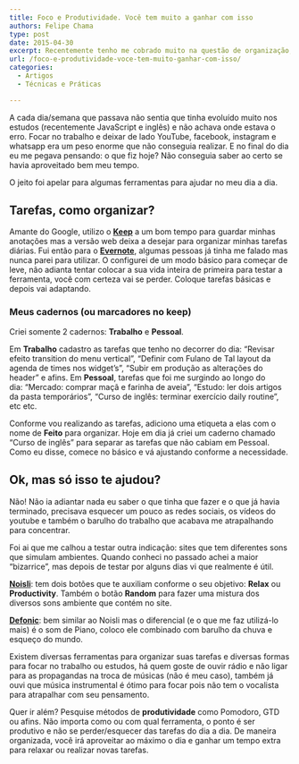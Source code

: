 ```yaml
---
title: Foco e Produtividade. Você tem muito a ganhar com isso
authors: Felipe Chama
type: post
date: 2015-04-30
excerpt: Recentemente tenho me cobrado muito na questão de organização, parei para pensar e vi que minha vida estava desorganizada e consequentemente perdia algo preciso, o tempo.
url: /foco-e-produtividade-voce-tem-muito-ganhar-com-isso/
categories:
  - Artigos
  - Técnicas e Práticas

---
```

A cada dia/semana que passava não sentia que tinha evoluído muito nos estudos (recentemente JavaScript e inglês) e não achava onde estava o erro. Focar no trabalho e deixar de lado YouTube, facebook, instagram e whatsapp era um peso enorme que não conseguia realizar. E no final do dia eu me pegava pensando: o que fiz hoje? Não conseguia saber ao certo se havia aproveitado bem meu tempo.

O jeito foi apelar para algumas ferramentas para ajudar no meu dia a dia.

## Tarefas, como organizar?

Amante do Google, utilizo o **<a title="Google Keep" href="https://keep.google.com/" target="_blank">Keep</a>** a um bom tempo para guardar minhas anotações mas a versão web deixa a desejar para organizar minhas tarefas diárias. Fui então para o **<a title="Evernote" href="https://evernote.com/intl/pt-br/" target="_blank">Evernote</a>**, algumas pessoas já tinha me falado mas nunca parei para utilizar. O configurei de um modo básico para começar de leve, não adianta tentar colocar a sua vida inteira de primeira para testar a ferramenta, você com certeza vai se perder. Coloque tarefas básicas e depois vai adaptando.

### Meus cadernos (ou marcadores no keep)

Criei somente 2 cadernos: **Trabalho** e **Pessoal**.
  
Em **Trabalho** cadastro as tarefas que tenho no decorrer do dia: &#8220;Revisar efeito transition do menu vertical&#8221;, &#8220;Definir com Fulano de Tal layout da agenda de times nos widget&#8217;s&#8221;, &#8220;Subir em produção as alterações do header&#8221; e afins. Em **Pessoal**, tarefas que foi me surgindo ao longo do dia: &#8220;Mercado: comprar maçã e farinha de aveia&#8221;, &#8220;Estudo: ler dois artigos da pasta temporários&#8221;, &#8220;Curso de inglês: terminar exercício daily routine&#8221;, etc etc.

Conforme vou realizando as tarefas, adiciono uma etiqueta a elas com o nome de **Feito** para organizar. Hoje em dia já criei um caderno chamado &#8220;Curso de inglês&#8221; para separar as tarefas que não cabiam em Pessoal. Como eu disse, comece no básico e vá ajustando conforme a necessidade.

## Ok, mas só isso te ajudou?

Não! Não ia adiantar nada eu saber o que tinha que fazer e o que já havia terminado, precisava esquecer um pouco as redes sociais, os vídeos do youtube e também o barulho do trabalho que acabava me atrapalhando para concentrar.

Foi ai que me calhou a testar outra indicação: sites que tem diferentes sons que simulam ambientes. Quando conheci no passado achei a maior &#8220;bizarrice&#8221;, mas depois de testar por alguns dias vi que realmente é útil.

<a href="http://www.noisli.com/" target="_blank"><strong>Noisli</strong></a>: tem dois botões que te auxiliam conforme o seu objetivo: **Relax** ou **Productivity**. Também o botão **Random** para fazer uma mistura dos diversos sons ambiente que contém no site.

<a href="http://defonic.com/" target="_blank"><strong>Defonic</strong></a>: bem similar ao Noisli mas o diferencial (e o que me faz utilizá-lo mais) é o som de Piano, coloco ele combinado com barulho da chuva e esqueço do mundo.

Existem diversas ferramentas para organizar suas tarefas e diversas formas para focar no trabalho ou estudos, há quem goste de ouvir rádio e não ligar para as propagandas na troca de músicas (não é meu caso), também já ouvi que música instrumental é ótimo para focar pois não tem o vocalista para atrapalhar com seu pensamento.

Quer ir além? Pesquise métodos de **produtividade** como Pomodoro, GTD ou afins. Não importa como ou com qual ferramenta, o ponto é ser produtivo e não se perder/esquecer das tarefas do dia a dia. De maneira organizada, você irá aproveitar ao máximo o dia e ganhar um tempo extra para relaxar ou realizar novas tarefas.